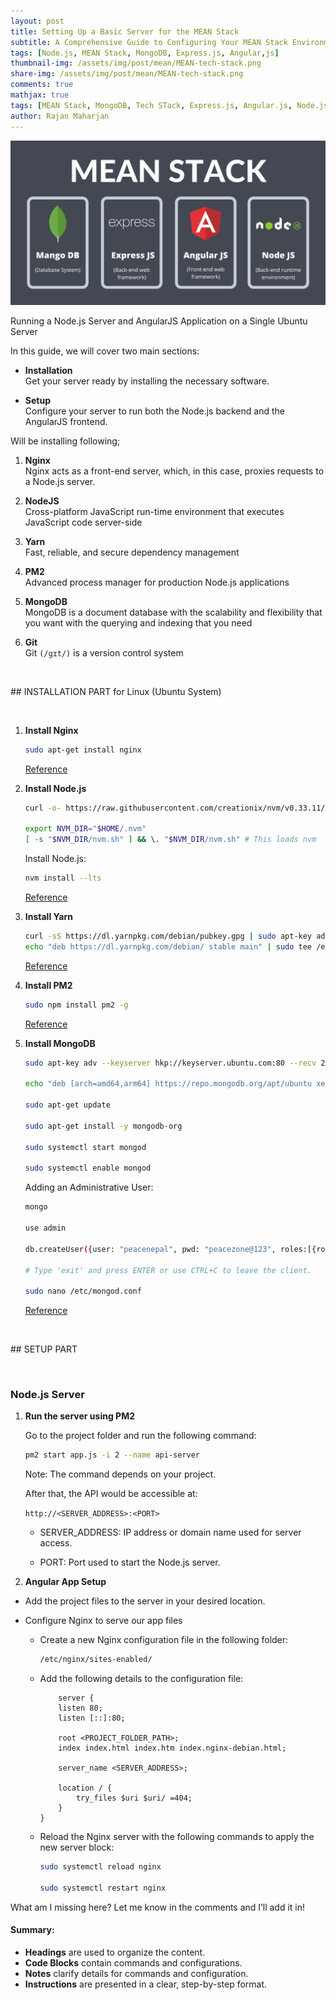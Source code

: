 ```yaml
---
layout: post
title: Setting Up a Basic Server for the MEAN Stack
subtitle: A Comprehensive Guide to Configuring Your MEAN Stack Environment
tags: [Node.js, MEAN Stack, MongoDB, Express.js, Angular,js]
thumbnail-img: /assets/img/post/mean/MEAN-tech-stack.png
share-img: /assets/img/post/mean/MEAN-tech-stack.png
comments: true
mathjax: true
tags: [MEAN Stack, MongoDB, Tech STack, Express.js, Angular.js, Node.js]
author: Rajan Maharjan
---
```


![MEAN Tech Stack](/assets/img/post/mean/MEAN-tech-stack.png)

Running a Node.js Server and AngularJS Application on a Single Ubuntu Server

In this guide, we will cover two main sections:

- **Installation**  
  Get your server ready by installing the necessary software.


- **Setup**  
  Configure your server to run both the Node.js backend and the AngularJS frontend.

Will be installing following;

1. **Nginx**  
  Nginx acts as a front-end server, which, in this case, proxies requests to a Node.js server.

2. **NodeJS**  
  Cross-platform JavaScript run-time environment that executes JavaScript code server-side

3. **Yarn**  
  Fast, reliable, and secure dependency management

4. **PM2**  
  Advanced process manager for production Node.js applications

5. **MongoDB**  
  MongoDB is a document database with the scalability and flexibility that you want with the querying and indexing that you need

6. **Git**  
  Git `(/ɡɪt/)` is a version control system


<p>&nbsp;</p>
## INSTALLATION PART for Linux (Ubuntu System)
<p>&nbsp;</p>

1. **Install Nginx**

    ```bash
    sudo apt-get install nginx
    ```

    [Reference](https://www.digitalocean.com/community/tutorials/how-to-install-nginx-on-ubuntu-16-04)


2. **Install Node.js**

    ```bash
    curl -o- https://raw.githubusercontent.com/creationix/nvm/v0.33.11/install.sh | bash

    export NVM_DIR="$HOME/.nvm"
    [ -s "$NVM_DIR/nvm.sh" ] && \. "$NVM_DIR/nvm.sh" # This loads nvm
    ```

    Install Node.js:

    ```bash
    nvm install --lts
    ```

    [Reference](https://www.digitalocean.com/community/tutorials/how-to-install-nginx-on-ubuntu-16-04)


3. **Install Yarn**

    ```bash
    curl -sS https://dl.yarnpkg.com/debian/pubkey.gpg | sudo apt-key add -
    echo "deb https://dl.yarnpkg.com/debian/ stable main" | sudo tee /etc/apt/sources.list.d/yarn.list
    ```

    [Reference](https://yarnpkg.com/lang/en/docs/install/#debian-stable)


4. **Install PM2**

    ```bash
    sudo npm install pm2 -g
    ```

    [Reference](https://www.digitalocean.com/community/tutorials/how-to-use-pm2-to-setup-a-node-js-production-environment-on-an-ubuntu-vps)


5. **Install MongoDB**

    ```bash
    sudo apt-key adv --keyserver hkp://keyserver.ubuntu.com:80 --recv 2930ADAE8CAF5059EE73BB4B58712A2291FA4AD5

    echo "deb [arch=amd64,arm64] https://repo.mongodb.org/apt/ubuntu xenial/mongodb-org/3.6 multiverse" | sudo tee /etc/apt/sources.list.d/mongodb-org-3.6.list

    sudo apt-get update

    sudo apt-get install -y mongodb-org

    sudo systemctl start mongod

    sudo systemctl enable mongod
    ```

    Adding an Administrative User:

    ```bash
    mongo

    use admin

    db.createUser({user: "peacenepal", pwd: "peacezone@123", roles:[{role:"dbAdminAnyDatabase", db: "admin"}]})

    # Type 'exit' and press ENTER or use CTRL+C to leave the client.

    sudo nano /etc/mongod.conf
    ```

    [Reference](https://www.digitalocean.com/community/tutorials/how-to-install-and-secure-mongodb-on-ubuntu-16-04)


<p>&nbsp;</p>
## SETUP PART
<p>&nbsp;</p>

### Node.js Server

1. **Run the server using PM2**

   Go to the project folder and run the following command:

   ```bash
   pm2 start app.js -i 2 --name api-server
   ```

   Note: The command depends on your project.

   After that, the API would be accessible at:

   
   `http://<SERVER_ADDRESS>:<PORT>`
   

   - SERVER_ADDRESS: IP address or domain name used for server access.

   - PORT: Port used to start the Node.js server.


2. **Angular App Setup**

- Add the project files to the server in your desired location.
-  Configure Nginx to serve our app files
    
    - Create a new Nginx configuration file in the following folder:
    
        ```bash
        /etc/nginx/sites-enabled/ 
        ```
    <!-- Adding a blank line for spacing -->
    
    - Add the following details to the configuration file:

        ``` nginx
            server {
            listen 80;
            listen [::]:80;

            root <PROJECT_FOLDER_PATH>;
            index index.html index.htm index.nginx-debian.html;

            server_name <SERVER_ADDRESS>;

            location / {
                try_files $uri $uri/ =404;
            }
        }
        ```
    <!-- Adding a blank line for spacing -->

    - Reload the Nginx server with the following commands to apply the new server block:
    
        ``` bash
        sudo systemctl reload nginx
        
        sudo systemctl restart nginx
        ```


What am I missing here? Let me know in the comments and I’ll add it in!

#### Summary:
- **Headings** are used to organize the content.
- **Code Blocks** contain commands and configurations.
- **Notes** clarify details for commands and configuration.
- **Instructions** are presented in a clear, step-by-step format.
